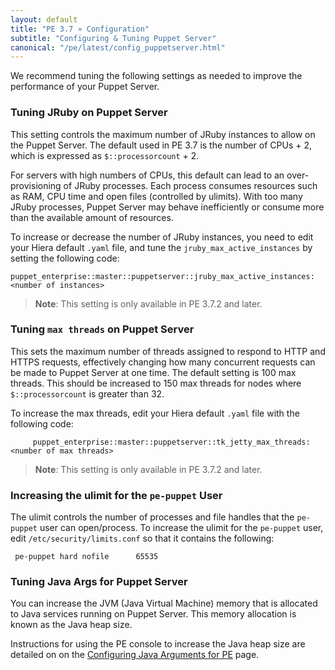 ```yaml
---
layout: default
title: "PE 3.7 » Configuration"
subtitle: "Configuring & Tuning Puppet Server"
canonical: "/pe/latest/config_puppetserver.html"
---
```


We recommend tuning the following settings as needed to improve the performance of your Puppet Server.

### Tuning JRuby on Puppet Server

This setting controls the maximum number of JRuby instances to allow on the Puppet Server. The default used in PE 3.7 is the number of CPUs + 2, which is expressed as `$::processorcount` + 2.

For servers with high numbers of CPUs, this default can lead to an over-provisioning of JRuby processes. Each process consumes resources such as RAM, CPU time and open files (controlled by ulimits). With too many JRuby processes, Puppet Server may behave inefficiently or consume more than the available amount of resources.

To increase or decrease the number of JRuby instances, you need to edit your Hiera default `.yaml` file, and tune the `jruby_max_active_instances` by setting the following code:

	puppet_enterprise::master::puppetserver::jruby_max_active_instances: <number of instances>

> **Note**: This setting is only available in PE 3.7.2 and later.

### Tuning `max threads` on Puppet Server

This sets the maximum number of threads assigned to respond to HTTP and HTTPS requests, effectively changing how many concurrent requests can be made to Puppet Server at one time. The default setting is 100 max threads. This should be increased to 150 max threads for nodes where `$::processorcount` is greater than 32.

To increase the max threads, edit your Hiera default `.yaml` file with the following code:

         puppet_enterprise::master::puppetserver::tk_jetty_max_threads: <number of max threads>

> **Note**: This setting is only available in PE 3.7.2 and later.

### Increasing the ulimit for the `pe-puppet` User
The ulimit controls the number of processes and file handles that the `pe-puppet` user can open/process. To increase the ulimit for the `pe-puppet` user, edit `/etc/security/limits.conf` so that it contains the following:

     pe-puppet hard	nofile      65535

### Tuning Java Args for Puppet Server

You can increase the JVM (Java Virtual Machine) memory that is allocated to Java services running on Puppet Server. This memory allocation is known as the Java heap size.

Instructions for using the PE console to increase the Java heap size are detailed on on the [Configuring Java Arguments for PE](./config_java_args.html#pe-puppet-server-service) page.

